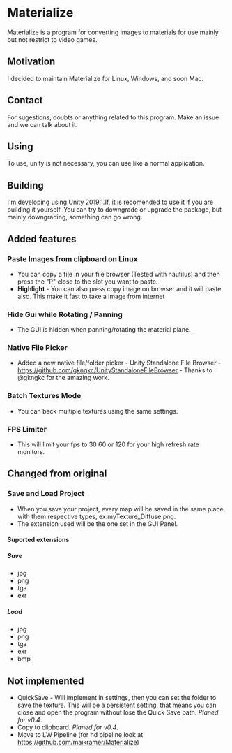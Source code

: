 # Materialize
Materialize is a program for converting images to materials for use mainly but not restrict to video games.

## Motivation
I decided to maintain Materialize for Linux, Windows, and soon Mac.

## Contact
For sugestions, doubts or anything related to this program.
Make an issue and we can talk about it.

## Using
To use, unity is not necessary, you can use like a normal application.

## Building
I'm developing using Unity 2019.1.1f, it is recomended to use it if you are building it yourself. You can try to downgrade or upgrade the package, but mainly downgrading, something can go wrong.

## Added features
### Paste Images from clipboard on Linux
- You can copy a file in your file browser (Tested with nautilus) and then press  the "P" close to the slot you want to paste.
- **Highlight** - You can also press copy image on browser and it will paste also. This make it fast to take a image from internet
### Hide Gui while Rotating / Panning
- The GUI is hidden when panning/rotating the material plane.
### Native File Picker
- Added a new native file/folder picker - Unity Standalone File Browser - https://github.com/gkngkc/UnityStandaloneFileBrowser - Thanks to @gkngkc for the amazing work.
 ### Batch Textures Mode
 - You can back multiple textures using the same settings.
 ### FPS Limiter
 - This will limit your fps to 30 60 or 120 for your high refresh rate monitors.
 
 ## Changed from original
### Save and Load Project
- When you save your project, every map will be saved in the same place, with them respective types, ex:myTexture_Diffuse.png.
- The extension used will be the one set in the GUI Panel.
#### Suported extensions
##### Save
- jpg
- png
- tga
- exr

##### Load
- jpg
- png
- tga
- exr
- bmp

## Not implemented
- QuickSave - Will implement in settings, then you can set the folder to save the texture. This will be a persistent setting, that means you can close and open the program without lose the Quick Save path. *Planed for v0.4*.
- Copy to clipboard. *Planed for v0.4*.
- Move to LW Pipeline (for hd pipeline look at https://github.com/maikramer/Materialize)
